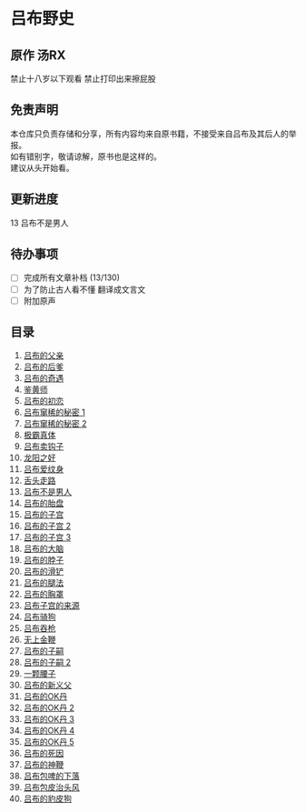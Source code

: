 # 吕布野史

## 原作 汤RX

禁止十八岁以下观看
禁止打印出来擦屁股

## 免责声明

本仓库只负责存储和分享，所有内容均来自原书籍，不接受来自吕布及其后人的举报。  
如有错别字，敬请谅解，原书也是这样的。  
建议从头开始看。

## 更新进度

13 吕布不是男人

## 待办事项

- [ ] 完成所有文章补档 (13/130)
- [ ] 为了防止古人看不懂 翻译成文言文  
- [ ] 附加原声

## 目录

1. [吕布的父亲](content/1.md)
2. [吕布的后爹](content/2.md)
3. [吕布的奇遇](content/3.md)
4. [鉴黄师](content/4.md)
5. [吕布的初恋](content/5.md)
6. [吕布窜稀的秘密 1](content/6.md)
7. [吕布窜稀的秘密 2](content/7.md)
8. [极霸真体](content/8.md)
9. [吕布卖钩子](content/9.md)
10. [龙阳之好](content/10.md)
11. [吕布爱纹身](content/11.md)
12. [舌头走路](content/12.md)
13. [吕布不是男人](content/13.md)
14. [吕布的胎盘](content/14.md)
15. [吕布的子宫](content/15.md)
16. [吕布的子宫 2](content/16.md)
17. [吕布的子宫 3](content/17.md)
18. [吕布的大脑](content/18.md)
19. [吕布的脖子](content/19.md)
20. [吕布的滑铲](content/20.md)
21. [吕布的腿法](content/21.md)
22. [吕布的胸罩](content/22.md)
23. [吕布子宫的来源](content/23.md)
24. [吕布骑狗](content/24.md)
25. [吕布吞枪](content/25.md)
26. [无上金鞭](content/26.md)
27. [吕布的子嗣](content/27.md)
28. [吕布的子嗣 2](content/28.md)
29. [一颗腰子](content/29.md)
30. [吕布的新义父](content/30.md)
31. [吕布的OK丹](content/31.md)
32. [吕布的OK丹 2](content/32.md)
33. [吕布的OK丹 3](content/33.md)
34. [吕布的OK丹 4](content/34.md)
35. [吕布的OK丹 5](content/35.md)
36. [吕布的死因](content/36.md)
37. [吕布的神鞭](content/37.md)
38. [吕布包啤的下落](content/38.md)
39. [吕布包皮治头风](content/39.md)
40. [吕布的豹皮狗](content/40.md)
